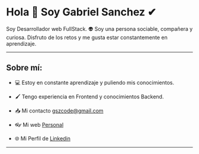 # Hola 👋 Soy Gabriel Sanchez ✔

Soy Desarrollador web FullStack. 👽 Soy una persona sociable, compañera y curiosa. Disfruto de los retos y me gusta estar constantemente en aprendizaje.

---

## Sobre mí:

- 💻 Estoy en constante aprendizaje y puliendo mis conocimientos.

- 🖌 Tengo experiencia en Frontend y conocimientos Backend. 

- 📥 Mi contacto gszcode@gmail.com

- 👓 Mi web [Personal](https://gszcode.github.io/portafolio "Portafolio")

- 🌐 Mi Perfil de [Linkedin](https://www.linkedin.com/in/gabriel-sanchez-0591a723a/ "Gabriel Sanchez - Linkedin")

---
